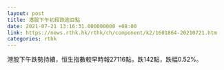 ```yaml
---
layout: post
title: 港股下午初段跌逾百點
date: 2021-07-21 13:16:31.000000000 +08:00
link: https://news.rthk.hk/rthk/ch/component/k2/1601864-20210721.htm
categories: rthk
---
```


港股下午跌勢持續，恒生指數較早時報27116點，跌142點，跌幅0.52%。
